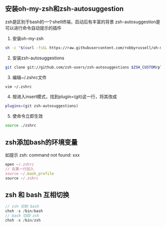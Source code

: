 ## 安装oh-my-zsh和zsh-autosuggestion

zsh是区别于bash的一个shell终端，启动后有丰富的背景
zsh-autosuggestion是可以进行命令自动提示的插件

1. 安装oh-my-zsh
```bash
sh -c "$(curl -fsSL https://raw.githubusercontent.com/robbyrussell/oh-my-zsh/master/tools/install.sh)"
```

2. 安装zsh-autosuggestions
```bash
git clone git://github.com/zsh-users/zsh-autosuggestions $ZSH_CUSTOM/plugins/zsh-autosuggestions
```

3. 编辑~/.zshrc文件
```bash
vim ~/.zshrc
```

4. 按进入insert模式，找到plugin=(git)这一行，将其改成
```bash
plugins=(git zsh-autosuggestions)
```

5. 使命令立即生效
```bash
source ./zshrc
```

## zsh添加bash的环境变量
如提示 zsh: command not found: xxx
```js
open ~/.zshrc
// 在第一行加入
source ~/.bash_profile
source ~/.zshrc
```

## zsh 和 bash 互相切换
```js
// zsh 切到 bash
chsh -s /bin/bash
// bash 切回 zsh
chsh -s /bin/zsh
```